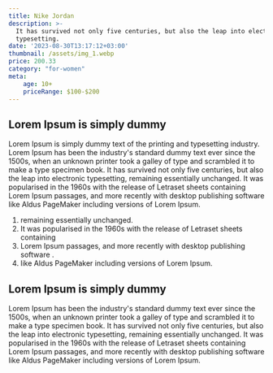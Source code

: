 ```yaml
---
title: Nike Jordan
description: >-
  It has survived not only five centuries, but also the leap into electronic
  typesetting.
date: '2023-08-30T13:17:12+03:00'
thumbnail: /assets/img_1.webp
price: 200.33
category: "for-women"
meta:
    age: 10+
    priceRange: $100-$200
---
```

## Lorem Ipsum is simply dummy

Lorem Ipsum is simply dummy text of the printing and typesetting industry. Lorem Ipsum has been the industry's standard dummy text ever since the 1500s, when an unknown printer took a galley of type and scrambled it to make a type specimen book. It has survived not only five centuries, but also the leap into electronic typesetting, remaining essentially unchanged. It was popularised in the 1960s with the release of Letraset sheets containing Lorem Ipsum passages, and more recently with desktop publishing software like Aldus PageMaker including versions of Lorem Ipsum.

1.  remaining essentially unchanged. 
2. It was popularised in the 1960s with the release of Letraset sheets containing 
3. Lorem Ipsum passages, and more recently with desktop publishing software .
4. like Aldus PageMaker including versions of Lorem Ipsum.

## Lorem Ipsum is simply dummy

 Lorem Ipsum has been the industry's standard dummy text ever since the 1500s, when an unknown printer took a galley of type and scrambled it to make a type specimen book. It has survived not only five centuries, but also the leap into electronic typesetting, remaining essentially unchanged. It was popularised in the 1960s with the release of Letraset sheets containing Lorem Ipsum passages, and more recently with desktop publishing software like Aldus PageMaker including versions of Lorem Ipsum.
